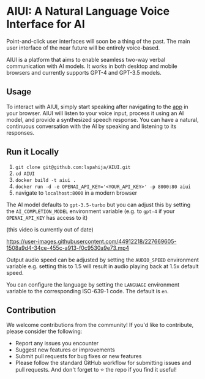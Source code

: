 # AIUI: A Natural Language Voice Interface for AI

Point-and-click user interfaces will soon be a thing of the past. The main user interface of the near future will be entirely voice-based.

AIUI is a platform that aims to enable seamless two-way verbal communication with AI models. It works in both desktop and mobile browsers and currently supports GPT-4 and GPT-3.5 models.

## Usage
To interact with AIUI, simply start speaking after navigating to the [app](https://aiui.up.railway.app/) in your browser. AIUI will listen to your voice input, process it using an AI model, and provide a synthesized speech response. You can have a natural, continuous conversation with the AI by speaking and listening to its responses.

## Run it Locally  
1. `git clone git@github.com:lspahija/AIUI.git`
2. `cd AIUI`
3. `docker build -t aiui .`
4. `docker run -d -e OPENAI_API_KEY='<YOUR_API_KEY>' -p 8000:80 aiui`
5. navigate to `localhost:8000` in a modern browser

The AI model defaults to `gpt-3.5-turbo` but you can adjust this by setting the `AI_COMPLETION_MODEL` environment variable (e.g. to `gpt-4` if your `OPENAI_API_KEY` has access to it)

(this video is currently out of date)

https://user-images.githubusercontent.com/44912218/227669605-1508a9d4-34ce-455c-a913-f0c9530a9e73.mp4

Output audio speed can be adjusted by setting the `AUDIO_SPEED` environment variable e.g. setting this to 1.5 will result in audio playing back at 1.5x default speed.

You can configure the language by setting the `LANGUAGE` environment variable to the corresponding ISO-639-1 code. The default is `en`.

## Contribution
We welcome contributions from the community! If you'd like to contribute, please consider the following:

- Report any issues you encounter
- Suggest new features or improvements
- Submit pull requests for bug fixes or new features 
- Please follow the standard GitHub workflow for submitting issues and pull requests. And don't forget to ⭐️ the repo if you find it useful!